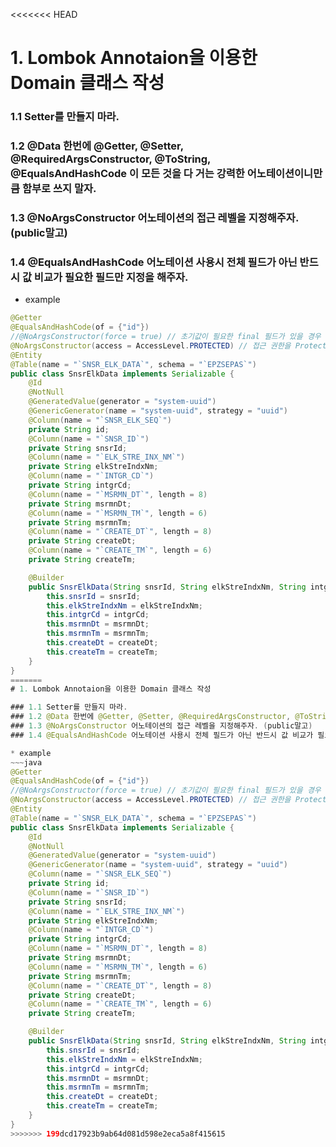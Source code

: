 <<<<<<< HEAD
# 1. Lombok Annotaion을 이용한 Domain 클래스 작성

### 1.1 Setter를 만들지 마라.
### 1.2 @Data 한번에 @Getter, @Setter, @RequiredArgsConstructor, @ToString, @EqualsAndHashCode 이 모든 것을 다 거는 강력한 어노테이션이니만큼 함부로 쓰지 말자.
### 1.3 @NoArgsConstructor 어노테이션의 접근 레벨을 지정해주자. (public말고)
### 1.4 @EqualsAndHashCode 어노테이션 사용시 전체 필드가 아닌 반드시 값 비교가 필요한 필드만 지정을 해주자.

* example
~~~java
@Getter
@EqualsAndHashCode(of = {"id"})
//@NoArgsConstructor(force = true) // 초기값이 필요한 final 필드가 있을 경우 컴파일 에러 발생 - 해결 : force = true 옵션을 주면 된다.
@NoArgsConstructor(access = AccessLevel.PROTECTED) // 접근 권한을 Protected로 선언했으므로 외부 패키지에서 생성자에 접근할 수 없고, Builder 생성자를 통해야 한다.
@Entity
@Table(name = "`SNSR_ELK_DATA`", schema = "`EPZSEPAS`")
public class SnsrElkData implements Serializable {
    @Id
    @NotNull
    @GeneratedValue(generator = "system-uuid")
    @GenericGenerator(name = "system-uuid", strategy = "uuid")
    @Column(name = "`SNSR_ELK_SEQ`")
    private String id;
    @Column(name = "`SNSR_ID`")
    private String snsrId;
    @Column(name = "`ELK_STRE_INX_NM`")
    private String elkStreIndxNm;
    @Column(name = "`INTGR_CD`")
    private String intgrCd;
    @Column(name = "`MSRMN_DT`", length = 8)
    private String msrmnDt;
    @Column(name = "`MSRMN_TM`", length = 6)
    private String msrmnTm;
    @Column(name = "`CREATE_DT`", length = 8)
    private String createDt;
    @Column(name = "`CREATE_TM`", length = 6)
    private String createTm;

    @Builder
    public SnsrElkData(String snsrId, String elkStreIndxNm, String intgrCd, String msrmnDt, String msrmnTm, String createDt, String createTm) {
        this.snsrId = snsrId;
        this.elkStreIndxNm = elkStreIndxNm;
        this.intgrCd = intgrCd;
        this.msrmnDt = msrmnDt;
        this.msrmnTm = msrmnTm;
        this.createDt = createDt;
        this.createTm = createTm;
    }
}
=======
# 1. Lombok Annotaion을 이용한 Domain 클래스 작성

### 1.1 Setter를 만들지 마라.
### 1.2 @Data 한번에 @Getter, @Setter, @RequiredArgsConstructor, @ToString, @EqualsAndHashCode 이 모든 것을 다 거는 강력한 어노테이션이니만큼 함부로 쓰지 말자.
### 1.3 @NoArgsConstructor 어노테이션의 접근 레벨을 지정해주자. (public말고)
### 1.4 @EqualsAndHashCode 어노테이션 사용시 전체 필드가 아닌 반드시 값 비교가 필요한 필드만 지정을 해주자.

* example
~~~java
@Getter
@EqualsAndHashCode(of = {"id"})
//@NoArgsConstructor(force = true) // 초기값이 필요한 final 필드가 있을 경우 컴파일 에러 발생 - 해결 : force = true 옵션을 주면 된다.
@NoArgsConstructor(access = AccessLevel.PROTECTED) // 접근 권한을 Protected로 선언했으므로 외부 패키지에서 생성자에 접근할 수 없고, Builder 생성자를 통해야 한다.
@Entity
@Table(name = "`SNSR_ELK_DATA`", schema = "`EPZSEPAS`")
public class SnsrElkData implements Serializable {
    @Id
    @NotNull
    @GeneratedValue(generator = "system-uuid")
    @GenericGenerator(name = "system-uuid", strategy = "uuid")
    @Column(name = "`SNSR_ELK_SEQ`")
    private String id;
    @Column(name = "`SNSR_ID`")
    private String snsrId;
    @Column(name = "`ELK_STRE_INX_NM`")
    private String elkStreIndxNm;
    @Column(name = "`INTGR_CD`")
    private String intgrCd;
    @Column(name = "`MSRMN_DT`", length = 8)
    private String msrmnDt;
    @Column(name = "`MSRMN_TM`", length = 6)
    private String msrmnTm;
    @Column(name = "`CREATE_DT`", length = 8)
    private String createDt;
    @Column(name = "`CREATE_TM`", length = 6)
    private String createTm;

    @Builder
    public SnsrElkData(String snsrId, String elkStreIndxNm, String intgrCd, String msrmnDt, String msrmnTm, String createDt, String createTm) {
        this.snsrId = snsrId;
        this.elkStreIndxNm = elkStreIndxNm;
        this.intgrCd = intgrCd;
        this.msrmnDt = msrmnDt;
        this.msrmnTm = msrmnTm;
        this.createDt = createDt;
        this.createTm = createTm;
    }
}
>>>>>>> 199dcd17923b9ab64d081d598e2eca5a8f415615
~~~